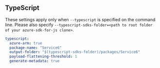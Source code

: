 ## TypeScript

These settings apply only when `--typescript` is specified on the command line.
Please also specify `--typescript-sdks-folder=<path to root folder of your azure-sdk-for-js clone>`.

```yaml $(typescript)
typescript:
  azure-arm: true
  package-name: "Service6"
  output-folder: "$(typescript-sdks-folder)/packages/Service6"
  payload-flattening-threshold: 1
  generate-metadata: true
```
